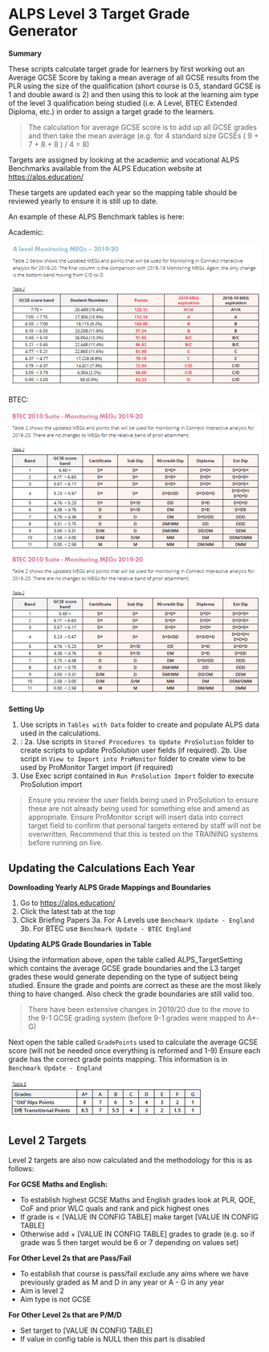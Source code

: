 # ALPS Level 3 Target Grade Generator
**Summary**

These scripts calculate target grade for learners by first working out an Average GCSE Score by taking a mean average of all GCSE results from the PLR using the size of the qualification (short course is 0.5, standard GCSE is 1 and double award is 2) and then using this to look at the learning aim type of the level 3 qualification being studied (i.e. A Level, BTEC Extended Diploma, etc.) in order to assign a target grade to the learners.

> The calculation for average GCSE score is to add up all GCSE grades and then take the mean average (e.g. for 4 standard size GCSEs ( 9 + 7 + 8 + 8 ) / 4 = 8)

Targets are assigned by looking at the academic and vocational ALPS Benchmarks available from the ALPS Education website at https://alps.education/

These targets are updated each year so the mapping table should be reviewed yearly to ensure it is still up to date.

An example of these ALPS Benchmark tables is here:

Academic:

![A Level ALPS Table](https://github.com/robinwilson16/ALPSLevel3TargetGradeGenerator/blob/master/Target%20Grade%20Mapping%20Tables/A%20Level.png)

BTEC:

![BTEC ALPS Table 1](https://github.com/robinwilson16/ALPSLevel3TargetGradeGenerator/blob/master/Target%20Grade%20Mapping%20Tables/BTEC1.png)
![BTEC ALPS Table 2](https://github.com/robinwilson16/ALPSLevel3TargetGradeGenerator/blob/master/Target%20Grade%20Mapping%20Tables/BTEC2.png)

**Setting Up**

1. Use scripts in `Tables with Data` folder to create and populate ALPS data used in the calculations.
2. :
2a. Use scripts in `Stored Procedures to Update ProSolution` folder to create scripts to update ProSolution user fields (if required).
2b. Use script in `View to Import into ProMonitor` folder to create view to be used by ProMonitor Target import (if required)
3. Use Exec script contained in `Run ProSolution Import` folder to execute ProSolution import
> Ensure you review the user fields being used in ProSolution to ensure these are not already being used for something else and amend as appropriate.
> Ensure ProMonitor script will insert data into correct target field to confirm that personal targets entered by staff will not be overwritten.
> Recommend that this is tested on the TRAINING systems before running on live.

## Updating the Calculations Each Year

**Downloading Yearly ALPS Grade Mappings and Boundaries**

1. Go to https://alps.education/
2. Click the latest tab at the top
3. Click Briefing Papers
3a. For A Levels use `Benchmark Update - England`
3b. For BTEC use `Benchmark Update - BTEC England`

**Updating ALPS Grade Boundaries in Table**

Using the information above, open the table called ALPS_TargetSetting which contains the average GCSE grade boundaries and the L3 target grades these would generate depending on the type of subject being studied.
Ensure the grade and points are correct as these are the most likely thing to have changed. Also check the grade boundaries are still valid too.


> There have been extensive changes in 2019/20 due to the move to the 9-1 GCSE grading system (before 9-1 grades were mapped to A*-G)

Next open the table called `GradePoints` used to calculate the average GCSE score (will not be needed once everything is reformed and 1-9)
Ensure each grade has the correct grade points mapping. This information is in `Benchmark Update - England`

![GCSE Mapping Letters to Numerical Grades](https://github.com/robinwilson16/ALPSLevel3TargetGradeGenerator/blob/master/Target%20Grade%20Mapping%20Tables/GCSEs.png)

## Level 2 Targets

Level 2 targets are also now calculated and the methodology for this is as follows:

**For GCSE Maths and English:**

* To establish highest GCSE Maths and English grades look at PLR, QOE, CoF and prior WLC quals and rank and pick highest ones
* If grade is < [VALUE IN CONFIG TABLE] make target [VALUE IN CONFIG TABLE]
* Otherwise add + [VALUE IN CONFIG TABLE] grades to grade (e.g. so if grade was 5 then target would be 6 or 7 depending on values set)


**For Other Level 2s that are Pass/Fail**
* To establish that course is pass/fail exclude any aims where we have previously graded as M and D in any year or A - G in any year
* Aim is level 2
* Aim type is not GCSE

**For Other Level 2s that are P/M/D**
* Set target to [VALUE IN CONFIG TABLE]
* If value in config table is NULL then this part is disabled
